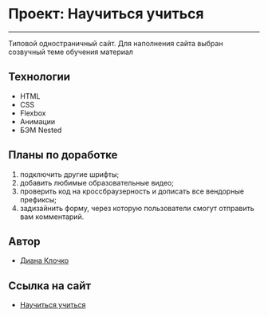 # Проект: Научиться учиться
-------
Типовой одностраничный сайт. Для наполнения сайта выбран созвучный теме обучения материал
## Технологии
* HTML
* CSS
* Flexbox
* Анимации
* БЭМ Nested
## Планы по доработке
1. подключить другие шрифты;
2. добавить любимые образовательные видео;
3. проверить код на кроссбраузерность и дописать все вендорные префиксы;
4. задизайнить форму, через которую пользователи смогут отправить вам комментарий.

## Автор

- [Диана Клочко](hhttps://github.com/diana-msft)

## Ссылка на сайт

 - [Научиться учиться](https://diana-msft.github.io/how-to-learn/)
